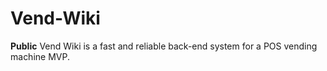 # Vend-Wiki
**Public** Vend Wiki is a fast and reliable back-end system for a POS vending machine MVP.
